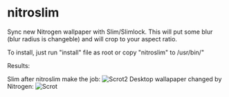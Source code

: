 nitroslim
=========

Sync new Nitrogen wallpaper with Slim/Slimlock. This will put some blur (blur radius is changeble) and will crop to your aspect ratio.

To install, just run "install" file as root or copy "nitroslim" to /usr/bin/"

Results:

Slim after nitroslim make the job:
![Scrot2](http://i.imgur.com/l9k5sNS.jpg)
Desktop wallapaper changed by Nitrogen:
![Scrot](http://i.imgur.com/GoZOCtD.jpg)
